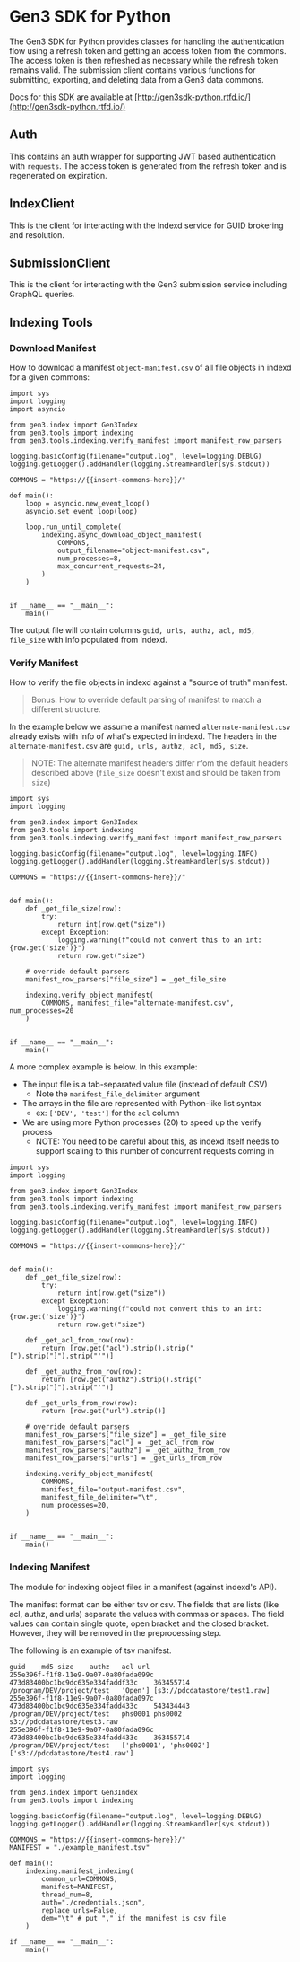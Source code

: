 # Gen3 SDK for Python

The Gen3 SDK for Python provides classes for handling the authentication flow using a refresh token and getting an access token from the commons. The access token is then refreshed as necessary while the refresh token remains valid. The submission client contains various functions for submitting, exporting, and deleting data from a Gen3 data commons.

Docs for this SDK are available at [http://gen3sdk-python.rtfd.io/](http://gen3sdk-python.rtfd.io/)

## Auth

This contains an auth wrapper for supporting JWT based authentication with `requests`. The access token is generated from the refresh token and is regenerated on expiration.

## IndexClient

This is the client for interacting with the Indexd service for GUID brokering and resolution.

## SubmissionClient

This is the client for interacting with the Gen3 submission service including GraphQL queries.

## Indexing Tools

### Download Manifest

How to download a manifest `object-manifest.csv` of all file objects in indexd for a given commons:

```
import sys
import logging
import asyncio

from gen3.index import Gen3Index
from gen3.tools import indexing
from gen3.tools.indexing.verify_manifest import manifest_row_parsers

logging.basicConfig(filename="output.log", level=logging.DEBUG)
logging.getLogger().addHandler(logging.StreamHandler(sys.stdout))

COMMONS = "https://{{insert-commons-here}}/"

def main():
    loop = asyncio.new_event_loop()
    asyncio.set_event_loop(loop)

    loop.run_until_complete(
        indexing.async_download_object_manifest(
            COMMONS,
            output_filename="object-manifest.csv",
            num_processes=8,
            max_concurrent_requests=24,
        )
    )


if __name__ == "__main__":
    main()

```

The output file will contain columns `guid, urls, authz, acl, md5, file_size` with info
populated from indexd.

### Verify Manifest

How to verify the file objects in indexd against a "source of truth" manifest.

> Bonus: How to override default parsing of manifest to match a different structure.

In the example below we assume a manifest named `alternate-manifest.csv` already exists
with info of what's expected in indexd. The headers in the `alternate-manifest.csv`
are `guid, urls, authz, acl, md5, size`.

> NOTE: The alternate manifest headers differ rfom the default headers described above (`file_size` doesn't exist and should be taken from `size`)

```
import sys
import logging

from gen3.index import Gen3Index
from gen3.tools import indexing
from gen3.tools.indexing.verify_manifest import manifest_row_parsers

logging.basicConfig(filename="output.log", level=logging.INFO)
logging.getLogger().addHandler(logging.StreamHandler(sys.stdout))

COMMONS = "https://{{insert-commons-here}}/"


def main():
    def _get_file_size(row):
        try:
            return int(row.get("size"))
        except Exception:
            logging.warning(f"could not convert this to an int: {row.get('size')}")
            return row.get("size")

    # override default parsers
    manifest_row_parsers["file_size"] = _get_file_size

    indexing.verify_object_manifest(
        COMMONS, manifest_file="alternate-manifest.csv", num_processes=20
    )


if __name__ == "__main__":
    main()

```

A more complex example is below. In this example:

* The input file is a tab-separated value file (instead of default CSV)
    * Note the `manifest_file_delimiter` argument
* The arrays in the file are represented with Python-like list syntax
    * ex: `['DEV', 'test']` for the `acl` column
* We are using more Python processes (20) to speed up the verify process
    * NOTE: You need to be careful about this, as indexd itself needs to support
            scaling to this number of concurrent requests coming in

```
import sys
import logging

from gen3.index import Gen3Index
from gen3.tools import indexing
from gen3.tools.indexing.verify_manifest import manifest_row_parsers

logging.basicConfig(filename="output.log", level=logging.INFO)
logging.getLogger().addHandler(logging.StreamHandler(sys.stdout))

COMMONS = "https://{{insert-commons-here}}/"


def main():
    def _get_file_size(row):
        try:
            return int(row.get("size"))
        except Exception:
            logging.warning(f"could not convert this to an int: {row.get('size')}")
            return row.get("size")

    def _get_acl_from_row(row):
        return [row.get("acl").strip().strip("[").strip("]").strip("'")]

    def _get_authz_from_row(row):
        return [row.get("authz").strip().strip("[").strip("]").strip("'")]

    def _get_urls_from_row(row):
        return [row.get("url").strip()]

    # override default parsers
    manifest_row_parsers["file_size"] = _get_file_size
    manifest_row_parsers["acl"] = _get_acl_from_row
    manifest_row_parsers["authz"] = _get_authz_from_row
    manifest_row_parsers["urls"] = _get_urls_from_row

    indexing.verify_object_manifest(
        COMMONS,
        manifest_file="output-manifest.csv",
        manifest_file_delimiter="\t",
        num_processes=20,
    )


if __name__ == "__main__":
    main()

```

### Indexing Manifest


The module for indexing object files in a manifest (against indexd's API). 

The manifest format can be either tsv or csv. The fields that are lists (like acl, authz, and urls)
separate the values with commas or spaces.
The field values can contain single quote, open bracket and the closed bracket. However, they will 
be removed in the preprocessing step.

The following is an example of tsv manifest.
```
guid	md5	size	authz   acl	url
255e396f-f1f8-11e9-9a07-0a80fada099c	473d83400bc1bc9dc635e334faddf33c	363455714	/program/DEV/project/test   'Open']	[s3://pdcdatastore/test1.raw]
255e396f-f1f8-11e9-9a07-0a80fada097c	473d83400bc1bc9dc635e334fadd433c	543434443	/program/DEV/project/test   phs0001 phs0002	s3://pdcdatastore/test3.raw
255e396f-f1f8-11e9-9a07-0a80fada096c	473d83400bc1bc9dc635e334fadd433c	363455714	/program/DEV/project/test   ['phs0001', 'phs0002']	['s3://pdcdatastore/test4.raw']
```

```
import sys
import logging

from gen3.index import Gen3Index
from gen3.tools import indexing

logging.basicConfig(filename="output.log", level=logging.DEBUG)
logging.getLogger().addHandler(logging.StreamHandler(sys.stdout))

COMMONS = "https://{{insert-commons-here}}/"
MANIFEST = "./example_manifest.tsv"

def main():
    indexing.manifest_indexing(
        common_url=COMMONS,
        manifest=MANIFEST,
        thread_num=8,
        auth="./credentials.json",
        replace_urls=False,
        dem="\t" # put "," if the manifest is csv file
    )

if __name__ == "__main__":
    main()

```
